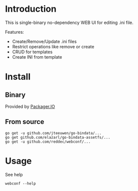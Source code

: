 # Introduction


This is single-binary no-dependency WEB UI for editing .ini file.

Features:

* Create/Remove/Update .ini files
* Restrict operations like remove or create
* CRUD for templates
* Create INI from template

# Install

## Binary

Provided by [Packager.IO](https://packager.io/gh/reddec/webconf/install)

## From source

```
go get -u github.com/jteeuwen/go-bindata/...
go get github.com/elazarl/go-bindata-assetfs/...
go get -u github.com/reddec/webconf/...
```

# Usage

See help

```
webconf --help
```